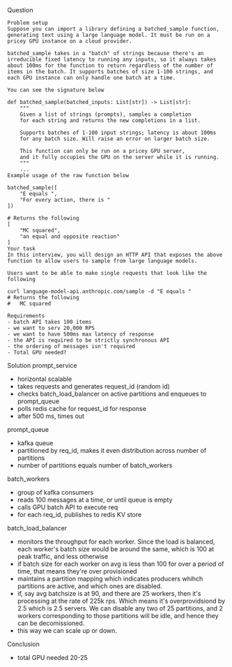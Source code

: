 Question
```
Problem setup
Suppose you can import a library defining a batched_sample function, generating text using a large language model. It must be run on a pricey GPU instance on a cloud provider.

batched_sample takes in a "batch" of strings because there's an irreducible fixed latency to running any inputs, so it always takes about 100ms for the function to return regardless of the number of items in the batch. It supports batches of size 1-100 strings, and each GPU instance can only handle one batch at a time.

You can see the signature below

def batched_sample(batched_inputs: List[str]) -> List[str]:
    """
    Given a list of strings (prompts), samples a completion
    for each string and returns the new completions in a list.

    Supports batches of 1-100 input strings; latency is about 100ms
    for any batch size. Will raise an error on larger batch size.

    This function can only be run on a pricey GPU server,
    and it fully occupies the GPU on the server while it is running.
    """
    ...
Example usage of the raw function below

batched_sample([
	"E equals ",
	"For every action, there is "	
])

# Returns the following
[
	"MC squared",
	"an equal and opposite reaction"	
]
Your task
In this interview, you will design an HTTP API that exposes the above function to allow users to sample from large language models.

Users want to be able to make single requests that look like the following

curl language-model-api.anthropic.com/sample -d "E equals "
# Returns the following
#   MC squared

Requirements
- batch API takes 100 items
- we want to serv 20,000 RPS
- we want to have 500ms max latency of response
- the API is required to be strictly synchronous API
- the ordering of messages isn't required
- Total GPU needed?
```


Solution
prompt_service
- horizontal scalable
- takes requests and generates request_id (random id)
- checks batch_load_balancer on active partitions and enqueues to prompt_queue 
- polls redis cache for request_id for response
- after 500 ms, times out

prompt_queue
- kafka queue
- partitioned by req_id, makes it even distribution across number of partitions
- number of partitions equals number of batch_workers

batch_workers
- group of kafka consumers
- reads 100 messages at a time, or until queue is empty
- calls GPU batch API to execute req
- for each req_id, publishes to redis KV store

batch_load_balancer
- monitors the throughput for each worker. Since the load is balanced, each worker's batch size would be around the same, which is 100 at peak traffic, and less otherwise
- if batch size for each worker on avg is less than 100 for over a period of time, that means they're over provisioned
- maintains a partition mapping which indicates producers whihch partitions are active, and which ones are disabled.
- if, say avg batchsize is at 90, and there are 25 workers, then it's processing at the rate of 225k rps. Which means it's overprovidsiond by 2.5 which is 2.5 servers. We can disable any two of 25 partitions, and 2 workers corresponding to those partitions will be idle, and hence they can be decomissioned. 
- this way we can scale up or down.

Conclusion
- total GPU needed 20-25
